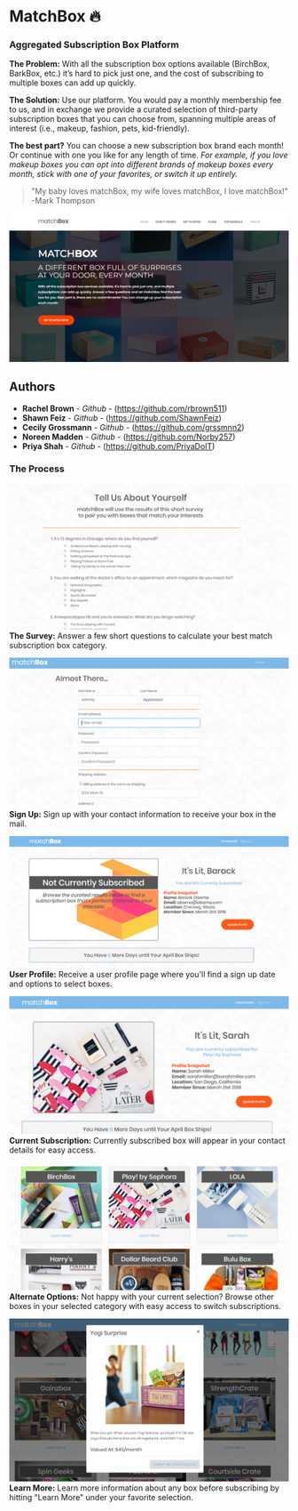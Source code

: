 # MatchBox :fire:

### Aggregated Subscription Box Platform

**The Problem:** With all the subscription box options available (BirchBox, BarkBox, etc.) it’s hard to pick just one, and the cost of subscribing to multiple boxes can add up quickly.

**The Solution:** Use our platform. You would pay a monthly membership fee to us, and in exchange we provide a curated selection of third-party subscription boxes that you can choose from, spanning multiple areas of interest (i.e., makeup, fashion, pets, kid-friendly). 

**The best part?** You can choose a new subscription box brand each month! Or continue with one you like for any length of time. 
_For example, if you love makeup boxes you can opt into different brands of makeup boxes every month, stick with one of your favorites, or switch it up entirely._







>"My baby loves matchBox, my wife loves matchBox, I love matchBox!" -Mark Thompson


![matchBox Landing Page](./public/assets/img/matchBoxLandingPage.png)

## Authors

* **Rachel Brown** - *Github* - (https://github.com/rbrown511)
* **Shawn Feiz** - *Github* - (https://github.com/ShawnFeiz)
* **Cecily Grossmann** - *Github* - (https://github.com/grssmnn2)
* **Noreen Madden** - *Github* - (https://github.com/Norby257)
* **Priya Shah** - *Github* - (https://github.com/PriyaDoIT)

### The Process

![survey Page](./public/assets/img/readme/survey.PNG)
**The Survey:** Answer a few short questions to calculate your best match subscription box category.


![sign up Page](./public/assets/img/readme/signup.PNG)
**Sign Up:** Sign up with your contact information to receive your box in the mail.


![Choose a Box Page](./public/assets/img/readme/choosebox.PNG)
**User Profile:** Receive a user profile page where you'll find a sign up date and options to select boxes.


![User Dashboard with box selected](./public/assets/img/readme/dashboard.PNG)
**Current Subscription:** Currently subscribed box will appear in your contact details for easy access.


![Box Choices Available in Category](./public/assets/img/readme/boxes.PNG)
**Alternate Options:** Not happy with your current selection? Browse other boxes in your selected category with easy access to switch subscriptions.


![Learn More Screen](./public/assets/img/readme/learn.PNG)
**Learn More:** Learn more information about any box before subscribing by hitting "Learn More" under your favorite selection.


